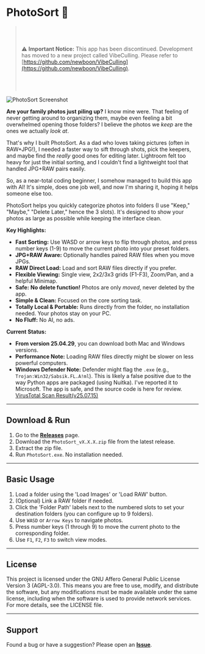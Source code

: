 # PhotoSort 📸

> <br><br><br> ⚠️ **Important Notice:** This app has been discontinued. Development has moved to a new project called VibeCulling. Please refer to [https://github.com/newboon/VibeCulling](https://github.com/newboon/VibeCulling).
<br><br><br><br>

![PhotoSort Screenshot](./images/photosort_main.png)

**Are your family photos just piling up?** I know mine were. That feeling of never getting around to organizing them, maybe even feeling a bit overwhelmed opening those folders? I believe the photos we *keep* are the ones we actually *look at*.

That's why I built PhotoSort. As a dad who loves taking pictures (often in RAW+JPG!), I needed a faster way to sift through shots, pick the keepers, and maybe find the *really* good ones for editing later. Lightroom felt too heavy for just the initial sorting, and I couldn't find a lightweight tool that handled JPG+RAW pairs easily.

So, as a near-total coding beginner, I somehow managed to build this app with AI! It's simple, does one job well, and now I'm sharing it, hoping it helps someone else too.

PhotoSort helps you quickly categorize photos into folders (I use "Keep," "Maybe," "Delete Later," hence the 3 slots). It's designed to show your photos as large as possible while keeping the interface clean.

**Key Highlights:**

*   **Fast Sorting:** Use WASD or arrow keys to flip through photos, and press number keys (1-9) to move the current photo into your preset folders. 
*   **JPG+RAW Aware:** Optionally handles paired RAW files when you move JPGs.
*   **RAW Direct Load:** Load and sort RAW files directly if you prefer.
*   **Flexible Viewing:** Single view, 2x2/3x3 grids (F1-F3), Zoom/Pan, and a helpful Minimap.
*   **Safe:** **No delete function!** Photos are only *moved*, never deleted by the app.
*   **Simple & Clean:** Focused on the core sorting task.
*   **Totally Local & Portable:** Runs directly from the folder, no installation needed. Your photos stay on your PC.
*   **No Fluff:** No AI, no ads.

**Current Status:**

*   **From version 25.04.29**, you can download both Mac and Windows versions.
*   **Performance Note:** Loading RAW files directly might be slower on less powerful computers.
*   **Windows Defender Note:** Defender might flag the `.exe` (e.g., `Trojan:Win32/Sabsik.FL.A!ml`). This is likely a false positive due to the way Python apps are packaged (using Nuitka). I've reported it to Microsoft. The app is safe, and the source code is here for review. [VirusTotal Scan Result(v25.07.15)](https://www.virustotal.com/gui/file/1309509a0824704044bce8ef11c3c6bc035977b203eb978fd87a06f862c67d62)

---

## Download & Run

1.  Go to the **[Releases](https://github.com/newboon/PhotoSort/releases)** page.
2.  Download the `PhotoSort_vX.X.X.zip` file from the latest release.
3.  Extract the zip file.
4.  Run `PhotoSort.exe`. No installation needed.

---

## Basic Usage

1.  Load a folder using the 'Load Images' or 'Load RAW' button.
2.  (Optional) Link a RAW folder if needed.
3.  Click the 'Folder Path' labels next to the numbered slots to set your destination folders (you can configure up to 9 folders).
4.  Use `WASD` or `Arrow Keys` to navigate photos.
5.  Press number keys (1 through 9) to move the current photo to the corresponding folder.
6.  Use `F1`, `F2`, `F3` to switch view modes.

---

## License

This project is licensed under the GNU Affero General Public License Version 3 (AGPL-3.0).
This means you are free to use, modify, and distribute the software, but any modifications must be made available under the same license, including when the software is used to provide network services.
For more details, see the LICENSE file.

---

## Support

Found a bug or have a suggestion? Please open an **[Issue](https://github.com/newboon/PhotoSort/issues)**.
